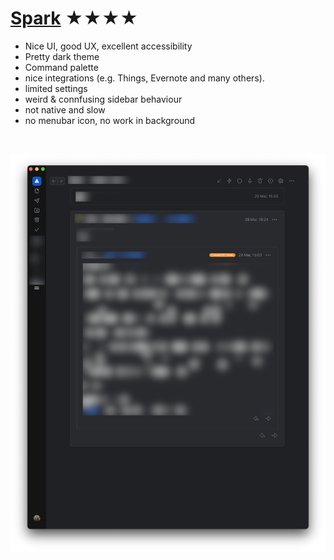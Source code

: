 # [Spark](https://sparkmailapp.com) ★★★★


- Nice UI, good UX, excellent accessibility
- Pretty dark theme
- Command palette
- nice integrations (e.g. Things, Evernote and many others).
- limited settings
- weird & connfusing sidebar behaviour
- not native and slow
- no menubar icon, no work in background


<br>

![Screenshot](spark.png)
